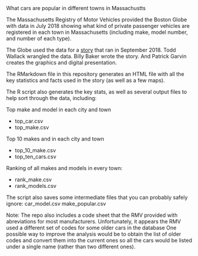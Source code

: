 </h2 align="center">What cars are popular in different towns in Massachustts</h2>



The Massachusetts Registry of Motor Vehicles provided the Boston Globe with data in July 2018 showing what kind of private passenger vehicles are registered in each town in Massachusetts
(including make, model number, and number of each type).

The Globe used the data for a <a href="http://apps.bostonglobe.com/metro/graphics/2018/09/cars-by-town/">story</a> that ran in September 2018.
Todd Wallack wrangled the data. Billy Baker wrote the story. And Patrick Garvin creates the graphics and digital presentation.

The RMarkdown file in this repository generates an HTML file with all the key statistics and facts used in the story (as well as a few maps).

The R script  also generates the key stats, as well as several output files to help sort through the data, including:

Top make and model in each city and town
* top_car.csv	
* top_make.csv	

Top 10 makes and in each city and town
* top_10_make.csv
* top_ten_cars.csv

Ranking of all makes and models in every town:
* rank_make.csv
* rank_models.csv

The script also saves some intermediate files that you can probably safely ignore:
car_model.csv
make_popular.csv

Note:  The repo also includes a code sheet that the RMV provided with abreviations for most manufacturers.
Unfortunately, it appears the RMV used a different set of codes for some older cars in the database
One possible way to improve the analysis would be to obtain the list of older codes and convert them into the current ones
so all the cars would be listed under a single name (rather than two different ones).



